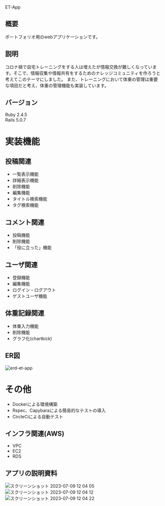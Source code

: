 ET-App

## 概要
ポートフォリオ用のwebアプリケーションです。

## 説明
コロナ禍で自宅トレーニングをする人は増えたが情報交換が難しくなっています。そこで、情報収集や情報共有をするためのナレッジコミュニティを作ろうと考えてこのテーマにしました。
また、トレーニングにおいて体重の管理は重要な項目だと考え、体重の管理機能も実装しています。


## バージョン
Ruby 2.4.5<br>
Rails 5.0.7

# 実装機能

## 投稿関連
* 一覧表示機能
* 詳細表示機能
* 削除機能
* 編集機能
* タイトル検索機能
* タグ検索機能

## コメント関連
* 投稿機能
* 削除機能
* 「役に立った」機能

## ユーザ関連
* 登録機能
* 編集機能
* ログイン・ログアウト
* ゲストユーザ機能

## 体重記録関連
* 体重入力機能
* 削除機能
* グラフ化(chartkick)

## ER図
![erd-et-app](https://user-images.githubusercontent.com/83485205/131293062-8e2f5300-e485-4a54-a241-bb22e5858a9d.png)

# その他
* Dockerによる環境構築
* Rspec、Capybaraによる簡易的なテストの導入
* CircleCiによる自動テスト
## インフラ関連(AWS)
* VPC
* EC2
* RDS

## アプリの説明資料
![スクリーンショット 2023-07-09 12 04 05](https://github.com/Serpentinite/ET-App/assets/83485205/e3e7101d-7cba-47fa-b64e-1951c33ee280)
![スクリーンショット 2023-07-09 12 04 12](https://github.com/Serpentinite/ET-App/assets/83485205/be4897d5-84e4-4db9-bc62-c3bf52482c3c)
![スクリーンショット 2023-07-09 12 04 22](https://github.com/Serpentinite/ET-App/assets/83485205/446a3bca-47ee-47d2-9028-7b1b7654475e)



